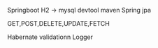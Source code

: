 Springboot 
H2 -> mysql 
devtool
maven
Spring jpa

GET,POST,DELETE,UPDATE,FETCH

Habernate validationn
Logger
